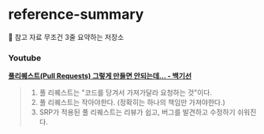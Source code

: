 # reference-summary
📄 참고 자료 무조건 3줄 요약하는 저장소

### Youtube
**[풀리퀘스트(Pull Requests) 그렇게 만들면 안되는데... - 백기선](https://www.youtube.com/watch?v=VCqTCvwLVPk)**
> 1. 풀 리퀘스트는 "코드를 당겨서 가져가달라 요청하는 것"이다.
> 2. 풀 리퀘스트는 작아야한다. (정확히는 하나의 책임만 가져야한다.)
> 3. SRP가 적용된 풀 리퀘스트는 리뷰가 쉽고, 버그를 발견하고 수정하기 쉬워진다.

